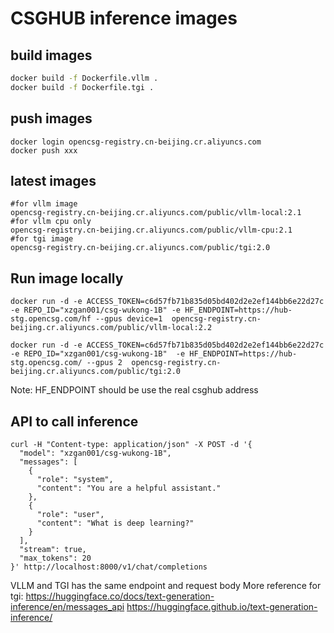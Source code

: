 # CSGHUB inference images

## build images
```bash
docker build -f Dockerfile.vllm .
docker build -f Dockerfile.tgi .
```

## push images
```
docker login opencsg-registry.cn-beijing.cr.aliyuncs.com
docker push xxx
```
## latest images
```
#for vllm image
opencsg-registry.cn-beijing.cr.aliyuncs.com/public/vllm-local:2.1
#for vllm cpu only
opencsg-registry.cn-beijing.cr.aliyuncs.com/public/vllm-cpu:2.1
#for tgi image
opencsg-registry.cn-beijing.cr.aliyuncs.com/public/tgi:2.0
```
## Run image locally
```
docker run -d -e ACCESS_TOKEN=c6d57fb71b835d05bd402d2e2ef144bb6e22d27c  -e REPO_ID="xzgan001/csg-wukong-1B" -e HF_ENDPOINT=https://hub-stg.opencsg.com/hf --gpus device=1  opencsg-registry.cn-beijing.cr.aliyuncs.com/public/vllm-local:2.2

docker run -d -e ACCESS_TOKEN=c6d57fb71b835d05bd402d2e2ef144bb6e22d27c  -e REPO_ID="xzgan001/csg-wukong-1B"  -e HF_ENDPOINT=https://hub-stg.opencsg.com/ --gpus 2  opencsg-registry.cn-beijing.cr.aliyuncs.com/public/tgi:2.0

```
Note: HF_ENDPOINT should be use the real csghub address
## API to call inference
```
curl -H "Content-type: application/json" -X POST -d '{
  "model": "xzgan001/csg-wukong-1B",
  "messages": [
    {
      "role": "system",
      "content": "You are a helpful assistant."
    },
    {
      "role": "user",
      "content": "What is deep learning?"
    }
  ],
  "stream": true,
  "max_tokens": 20
}' http://localhost:8000/v1/chat/completions
```
VLLM and TGI has the same endpoint and request body
More reference for tgi: 
https://huggingface.co/docs/text-generation-inference/en/messages_api
https://huggingface.github.io/text-generation-inference/

